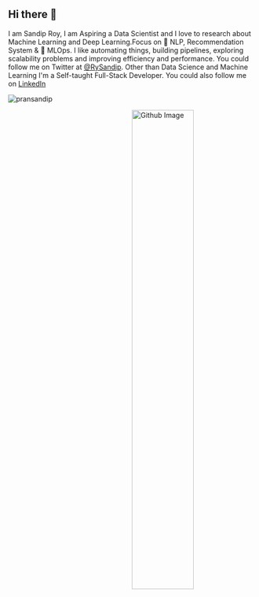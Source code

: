 ## Hi there :wave:
I am Sandip Roy, I am Aspiring a Data Scientist and I love to research about Machine Learning and Deep Learning.Focus on 📜 NLP, Recommendation System & 🚀 MLOps. I like automating things, building pipelines, exploring scalability problems and improving efficiency and performance. You could follow me on Twitter at [@RySandip](https://twitter.com/RySandip). Other than Data Science and Machine Learning I'm a Self-taught Full-Stack Developer. You could also follow me on [LinkedIn](https://www.linkedin.com/in/pransandip)


<p align="left"> <img src="https://komarev.com/ghpvc/?username=pransandip&label=Profile%20views&color=0e75b6&style=flat" alt="pransandip" /> </p>


<img width="50%" align="right" alt="Github Image" src="https://raw.githubusercontent.com/onimur/.github/master/.resources/git-header.svg" />
